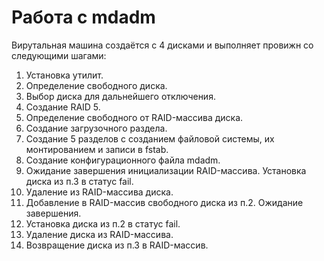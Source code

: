 # Работа с mdadm
Вирутальная машина создаётся с 4 дисками и выполняет провижн со следующими шагами:
1. Установка утилит.
2. Определение свободного диска.
3. Выбор диска для дальнейшего отключения.
4. Создание RAID 5.
5. Определение свободного от RAID-массива диска.
6. Создание загрузочного раздела.
7. Создание 5 разделов с созданием файловой системы, их монтированием и записи в fstab.
8. Создание конфигурационного файла mdadm.
9. Ожидание завершения инициализации RAID-массива. Установка диска из п.3 в статус fail.
10. Удаление из RAID-массива диска.
11. Добавление в RAID-массив свободного диска из п.2. Ожидание завершения.
12. Установка диска из п.2 в статус fail.
13. Удаление диска из RAID-массива.
14. Возвращение диска из п.3 в RAID-массив.
